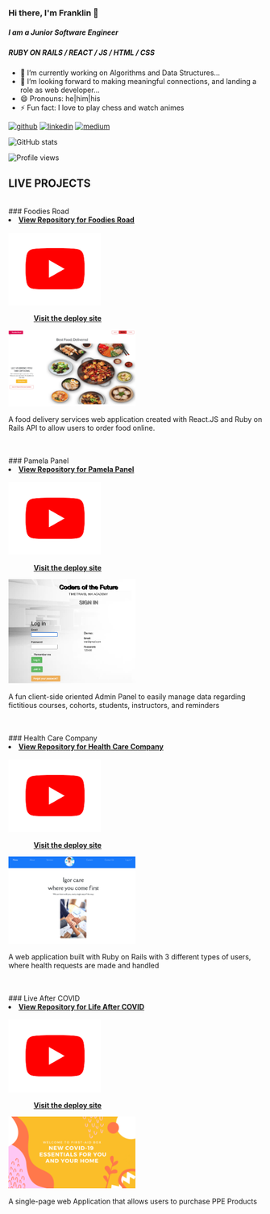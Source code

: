 ### Hi there, I'm Franklin 👋
##### I am a Junior Software Engineer 

##### RUBY ON RAILS  / REACT / JS / HTML / CSS

- 🔭 I’m currently working on Algorithms and Data Structures...
- 🤔 I’m looking forward to making meaningful connections, and landing a role as web developer...
- 😄 Pronouns: he|him|his
- ⚡ Fun fact: I love to play chess and watch animes

[<img src='https://cdn.jsdelivr.net/npm/simple-icons@3.0.1/icons/github.svg' alt='github' height='40'>](https://github.com/fbado66)  [<img src='https://cdn.jsdelivr.net/npm/simple-icons@3.0.1/icons/linkedin.svg' alt='linkedin' height='40'>](https://www.linkedin.com/in/franklin-bado/)  [<img src='https://cdn.jsdelivr.net/npm/simple-icons@3.0.1/icons/medium.svg' alt='medium' height='40'>](https://medium.com/@fbado66)  

![GitHub stats](https://github-readme-stats.vercel.app/api?username=fbado66&show_icons=true)  

![Profile views](https://gpvc.arturio.dev/fbado66)  


## LIVE PROJECTS
<br>
### Foodies Road
<li><a href="https://github.com/fbado66/Mod5_frontEnd" ><strong>View Repository for Foodies Road</strong> </a> <br/>
    <br/>
    <a href='https://youtu.be/yN79Rd1UY08'><img src='/youtube-logo.png' /></a><br>
    <p style='margin-left: 50px!important'><a href="https://evening-taiga-01396.herokuapp.com/" target='_blank'><strong>Visit the deploy site</strong></a></p> 
  <a href="https://evening-taiga-01396.herokuapp.com/" target="_blank"><img style='width: 50%;'src='/foodies_road.png'></a> <br/>
  <p>A food delivery services web application created with React.JS and Ruby on Rails API to allow users to order food online. </p><br>
</li>
<br/>
### Pamela Panel
<li><a href="https://github.com/fbado66/Pamela_panel"><strong> View Repository for Pamela Panel </strong></a> <br/>
    <br/>
    <a href='https://youtu.be/-KmdzI8OZVQ'><img src='/youtube-logo.png'></a><br>
     <p style='margin-left: 50px!important'><a href="https://murmuring-hamlet-99473.herokuapp.com/" target='_blank'><strong>Visit the deploy site</strong></a></p> 
  <a href="https://murmuring-hamlet-99473.herokuapp.com/"><img style='width: 50%;'src='/admin_panel.png'/></a> <br/>
<p>A fun client-side oriented Admin Panel to easily manage data regarding fictitious courses, cohorts, students, instructors, and reminders</p><br>
</li>
<br/>
### Health Care Company
<li><a href="https://github.com/fbado66/Health_care_company"><strong>View Repository for Health Care Company </strong></a> <br/>
    <br/>
    <a href='https://youtu.be/3pMCatjNueQ'><img src='/youtube-logo.png' /></a><br>   
    <p style='margin-left: 50px!important'><a href="https://peaceful-headland-40438.herokuapp.com/" target="_blank"><strong>Visit the deploy site</strong></a> <p/>
  <a href="https://peaceful-headland-40438.herokuapp.com/" target="_blank"><img style='width: 50%;'src='/igor_care.png'/></a> <br/>
<p>A web application built with Ruby on Rails with 3 different types of users, where health requests are made and handled</p><br>
</li>
<br/>
### Live After COVID
<li><a href="https://github.com/fbado66/Life-after-Covid"><strong> View Repository for Life After COVID </strong></a> <br/>
    <br/>
    <a href='https://youtu.be/YOLEMmg3FCU'><img src='/youtube-logo.png' /></a><br>
    <p style='margin-left: 50px!important'><a href="https://fbado66.github.io/Life-after-Covid/"><strong>Visit the deploy site</strong></a></p> 
  <a href="https://fbado66.github.io/Life-after-Covid/"><img style='width: 50%;'src='/main_banner.png'/></a> <br/>
<p>A single-page web Application that allows users to purchase PPE Products</p>
</li>

